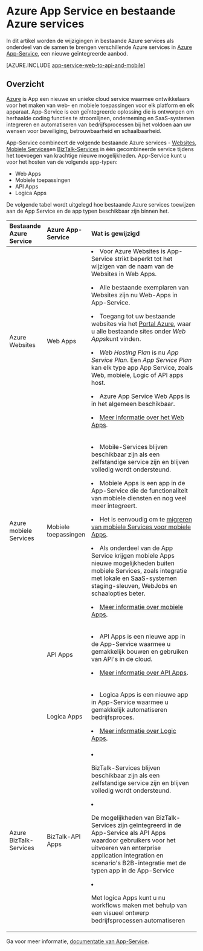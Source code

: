 <properties
    pageTitle="Azure App Service en de gevolgen voor bestaande Azure services"
    description="Wordt uitgelegd hoe de nieuwe Azure App Service en de bijbehorende functies van invloed op bestaande services in Azure."
    services="app-service"
    documentationCenter=""
    authors="yochay"
    manager="nirma"
    editor=""/>

<tags
    ms.service="app-service"
    ms.workload="na"
    ms.tgt_pltfrm="na"
    ms.devlang="na"
    ms.topic="article"
    ms.date="02/12/2016"
    ms.author="yochayk"/>


# <a name="azure-app-service-and-existing-azure-services"></a>Azure App Service en bestaande Azure services

In dit artikel worden de wijzigingen in bestaande Azure services als onderdeel van de samen te brengen verschillende Azure services in [Azure App-Service](https://azure.microsoft.com/services/app-service/), een nieuwe geïntegreerde aanbod.

[AZURE.INCLUDE [app-service-web-to-api-and-mobile](../../includes/app-service-web-to-api-and-mobile.md)]

## <a name="overview"></a>Overzicht

[Azure](https://azure.microsoft.com/services/app-service/) is App een nieuwe en unieke cloud service waarmee ontwikkelaars voor het maken van web- en mobiele toepassingen voor elk platform en elk apparaat. App-Service is een geïntegreerde oplossing die is ontworpen om herhaalde coding functies te stroomlijnen, onderneming en SaaS-systemen integreren en automatiseren van bedrijfsprocessen bij het voldoen aan uw wensen voor beveiliging, betrouwbaarheid en schaalbaarheid.

App-Service combineert de volgende bestaande Azure services - [Websites](https://azure.microsoft.com/services/websites/), [Mobiele Services](https://azure.microsoft.com/services/mobile-services/)en [BizTalk-Services](https://azure.microsoft.com/services/biztalk-services/) in één gecombineerde service tijdens het toevoegen van krachtige nieuwe mogelijkheden.  App-Service kunt u voor het hosten van de volgende app-typen:

-   Web Apps
-   Mobiele toepassingen
-   API Apps
-   Logica Apps

De volgende tabel wordt uitgelegd hoe bestaande Azure services toewijzen aan de App Service en de app typen beschikbaar zijn binnen het.

<table>
<thead>
<tr class="header">
<th align="left", style="width:10%">Bestaande Azure Service</th>
<th align="left", style="width:10%">Azure App-Service</th>
<th align="left", style="width:80%">Wat is gewijzigd</th>
</tr>
</thead>
<tbody>
<tr class="odd">
<td align="left">Azure Websites</td>
<td align="left">Web Apps</td>
<td align="left"><li>Voor Azure Websites is App-Service strikt beperkt tot het wijzigen van de naam van de Websites in Web Apps.
<p><li>Alle bestaande exemplaren van Websites zijn nu Web-Apps in App-Service.</p>
<p><li>Toegang tot uw bestaande websites via het <a href="http://go.microsoft.com/fwlink/?LinkId=529715">Portal Azure</a>, waar u alle bestaande sites onder <em>Web Apps</em>kunt vinden.</p>
<p><li><em>Web Hosting Plan</em> is nu <em>App Service Plan</em>. Een <em>App Service Plan</em> kan elk type app App Service, zoals Web, mobiele, Logic of API apps host.</p>
<p><li>Azure App Service Web Apps is in het algemeen beschikbaar.</p>
<p><li><a href="http://azure.microsoft.com/services/app-service/web/">Meer informatie over het Web Apps</a>.</p></td>
</tr>
<tr class="even">
<td align="left">Azure mobiele Services</td>
<td align="left">Mobiele toepassingen</td>
<td align="left"><p><li>Mobile-Services blijven beschikbaar zijn als een zelfstandige service zijn en blijven volledig wordt ondersteund.</p>
<p><li>Mobiele Apps is een app in de App-Service die de functionaliteit van mobiele diensten en nog veel meer integreert.</p>
<p><li>Het is eenvoudig om te <a href="http://go.microsoft.com/fwlink/?LinkID=724279&clcid=0x409">migreren van mobiele Services voor mobiele Apps</a>.</p>
<p><li>Als onderdeel van de App Service krijgen mobiele Apps nieuwe mogelijkheden buiten mobiele Services, zoals integratie met lokale en SaaS-systemen staging-sleuven, WebJobs en schaalopties beter.</p>
<p><li><a href="http://azure.microsoft.com/services/app-service/mobile/">Meer informatie over mobiele Apps</a>.</p>
</tr>
<tr class="odd">
<td align="left"></td>
<td align="left">API Apps</td>
<td align="left">
<p><li>API Apps is een nieuwe app in de App-Service waarmee u gemakkelijk bouwen en gebruiken van API's in de cloud.</p>
<p><li><a href="http://azure.microsoft.com/services/app-service/api/">Meer informatie over API Apps</a>.</p></td>
</tr>
<tr class="even">
<td align="left"></td>
<td align="left">Logica Apps</td>
<td align="left">
<p><li>Logica Apps is een nieuwe app in App-Service waarmee u gemakkelijk automatiseren bedrijfsproces.</p>
<p><li><a href="http://azure.microsoft.com/services/app-service/logic/">Meer informatie over Logic Apps</a>.</p></td>
</tr>
<tr class="odd">
<td align="left">Azure BizTalk-Services</td>
<td align="left">BizTalk-API Apps</td>
<td align="left">
<li><p>BizTalk-Services blijven beschikbaar zijn als een zelfstandige service zijn en blijven volledig wordt ondersteund.</p>
<li><p>De mogelijkheden van BizTalk-Services zijn geïntegreerd in de App-Service als API Apps waardoor gebruikers voor het uitvoeren van enterprise application integration en scenario's B2B-integratie met de typen app in de App-Service</p>
<li><p>Met logica Apps kunt u nu workflows maken met behulp van een visueel ontwerp bedrijfsprocessen automatiseren</p></td>
</tr>
</tbody>
</table>

Ga voor meer informatie, [documentatie van App-Service](https://azure.microsoft.com/documentation/services/app-service/).
